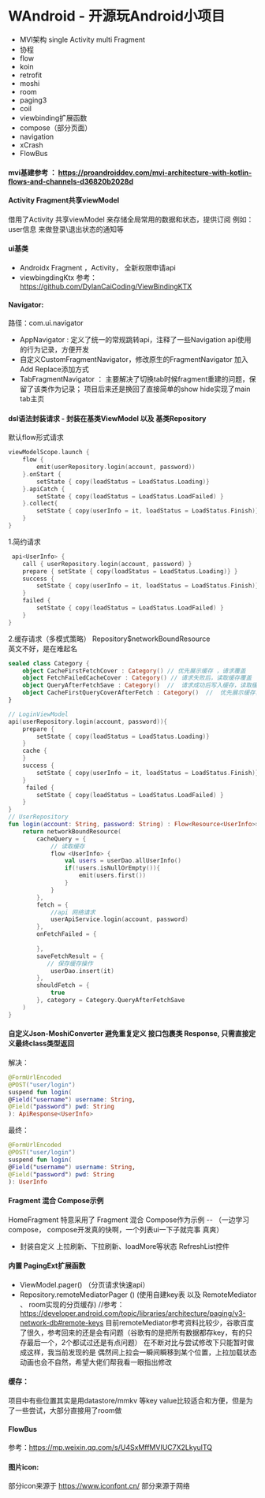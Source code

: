 # WAndroid - 开源玩Android小项目

* MVI架构 single Activity multi Fragment
* 协程
* flow
* koin
* retrofit
* moshi
* room
* paging3
* coil
* viewbinding扩展函数
* compose（部分页面）
* navigation
* xCrash
* FlowBus

#### mvi基建参考 ： https://proandroiddev.com/mvi-architecture-with-kotlin-flows-and-channels-d36820b2028d

#### Activity Fragment共享viewModel
借用了Activity 共享viewModel 来存储全局常用的数据和状态，提供订阅 例如： user信息 来做登录\退出状态的通知等

#### ui基类
* Androidx Fragment ，Activity， 全新权限申请api
* viewbingdingKtx    参考：https://github.com/DylanCaiCoding/ViewBindingKTX

#### Navigator:
路径：com.ui.navigator
* AppNavigator : 定义了统一的常规跳转api，注释了一些Navigation api使用的行为记录，方便开发
* 自定义CustomFragmentNavigator，修改原生的FragmentNavigator 加入 Add Replace添加方式
* TabFragmentNavigator ： 主要解决了切换tab时候fragment重建的问题，保留了该类作为记录； 项目后来还是换回了直接简单的show hide实现了main tab主页

#### dsl语法封装请求 - 封装在基类ViewModel 以及 基类Repository
默认flow形式请求
```kotlin
viewModelScope.launch {
    flow {
        emit(userRepository.login(account, password))
    }.onStart {
        setState { copy(loadStatus = LoadStatus.Loading)}
    }.apiCatch {
        setState { copy(loadStatus = LoadStatus.LoadFailed) }
    }.collect{
        setState { copy(userInfo = it, loadStatus = LoadStatus.Finish)}
    }
}

```
1.简约请求 
```kotlin
 api<UserInfo> {
    call { userRepository.login(account, password) }
    prepare { setState { copy(loadStatus = LoadStatus.Loading)} }
    success {
        setState { copy(userInfo = it, loadStatus = LoadStatus.Finish)}
    }
    failed {
        setState { copy(loadStatus = LoadStatus.LoadFailed) }
    }
}
```

2.缓存请求（多模式策略）  Repository$networkBoundResource  
 英文不好，是在难起名
```kotlin
sealed class Category {
    object CacheFirstFetchCover : Category() // 优先展示缓存 ，请求覆盖
    object FetchFailedCacheCover : Category() // 请求失败后，读取缓存覆盖
    object QueryAfterFetchSave : Category()  //  请求成功后写入缓存，读取缓存进行覆盖
    object CacheFirstQueryCoverAfterFetch : Category()  //  优先展示缓存， 请求成功后写入缓存，读取缓存进行覆盖
}
```
```kotlin
// LoginViewModel
api(userRepository.login(account, password)){
    prepare {
        setState { copy(loadStatus = LoadStatus.Loading)}
    }
    cache {
    }
    success {
        setState { copy(userInfo = it, loadStatus = LoadStatus.Finish)}
    }
     failed {
        setState { copy(loadStatus = LoadStatus.LoadFailed) }
    }
}
// UserRepository
fun login(account: String, password: String) : Flow<Resource<UserInfo>>{
    return networkBoundResource(
        cacheQuery = {
            // 读取缓存
            flow <UserInfo> {
                val users = userDao.allUserInfo()
                if(!users.isNullOrEmpty()){
                    emit(users.first())
                }
            }
        },
        fetch = {
            //api 网络请求 
            userApiService.login(account, password)
        },
        onFetchFailed = {
         
        },
        saveFetchResult = {
           // 保存缓存操作
            userDao.insert(it)
        },
        shouldFetch = {
            true
        }, category = Category.QueryAfterFetchSave
    )
}

```


#### 自定义Json-MoshiConverter 避免重复定义 接口包裹类  Response<T>,  只需直接定义最终class类型返回 <T>

解决：
```kotlin
@FormUrlEncoded
@POST("user/login")
suspend fun login(
@Field("username") username: String,
@Field("password") pwd: String
): ApiResponse<UserInfo>
```

最终：
```kotlin 
@FormUrlEncoded
@POST("user/login")
suspend fun login(
@Field("username") username: String,
@Field("password") pwd: String
): UserInfo
```

#### Fragment 混合 Compose示例
HomeFragment 特意采用了 Fragment 混合 Compose作为示例  -- （一边学习compose， compose开发真的快啊，一个列表ui一下子就完事 真爽）
* 封装自定义 上拉刷新、下拉刷新、loadMore等状态 RefreshList控件

#### 内置 PagingExt扩展函数
* ViewModel.pager() （分页请求快速api） 
* Repository.remoteMediatorPager () (使用自建key表 以及 RemoteMediator 、 room实现的分页缓存) //参考：https://developer.android.com/topic/libraries/architecture/paging/v3-network-db#remote-keys
目前remoteMediator参考资料比较少，谷歌百度了很久，参考回来的还是会有问题（谷歌有的是把所有数据都存key，有的只存最后一个，2个都试过还是有点问题） 在不断对比与尝试修改下只能暂时做成这样，我当前发现的是 偶然间上拉会一瞬间瞬移到某个位置，上拉加载状态动画也会不自然，希望大佬们帮我看一眼指出修改


#### 缓存：
项目中有些位置其实是用datastore/mmkv 等key value比较适合和方便，但是为了一些尝试，大部分直接用了room做

#### FlowBus
参考：https://mp.weixin.qq.com/s/U4SxMffMVIUC7X2LkyulTQ
 
#### 图片icon:
部分icon来源于 https://www.iconfont.cn/
部分来源于网络
